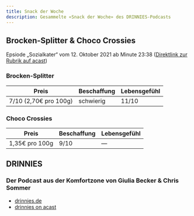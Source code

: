 ```yaml
---
title: Snack der Woche
description: Gesammelte «Snack der Woche» des DRINNIES-Podcasts
---
```

## Brocken-Splitter & Choco Crossies
Epsiode „Sozialkater“ vom 12. Oktober 2021 ab Minute 23:38 ([Direktlink zur Rubrik auf acast](https://play.acast.com/s/686e98a6-24b8-4ca4-98bb-16ef4ade7aed/616439850f8c430012cc7a0a?seek=1418))

### Brocken-Splitter
<table>
  <thead>
    <tr>
      <th>Preis</th>
      <th>Beschaffung</th>
      <th>Lebensgefühl</th>
    </tr>
  </thead>
  <tbody>
    <tr>
      <td>7/10 (2,70€ pro 100g)</td>
      <td>schwierig</td>
      <td>11/10</td>
    </tr>
  </tbody>
</table>

### Choco Crossies
<table>
  <thead>
    <tr>
      <th>Preis</th>
      <th>Beschaffung</th>
      <th>Lebensgefühl</th>
    </tr>
  </thead>
  <tbody>
    <tr>
      <td>1,35€ pro 100g</td>
      <td>9/10</td>
      <td>—</td>
    </tr>
  </tbody>
</table>

## DRINNIES
### Der Podcast aus der Komfortzone von Giulia Becker & Chris Sommer
* [drinnies.de](https://drinnies.de/)
* [drinnies on acast](https://play.acast.com/s/drinnies)
